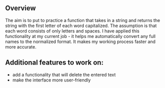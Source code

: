 ## Overview
The aim is to put to practice a function that takes in a string and returns the string with the first letter of each word capitalized. The assumption is that each word consists of only letters and spaces. 
I have applied this functionality at my current job - it helps me automatically convert any full names to the normalized format. It makes my working process faster and more accurate.

## Additional features to work on:
- add a functionality that will delete the entered text
- make the interface more user-friendly
